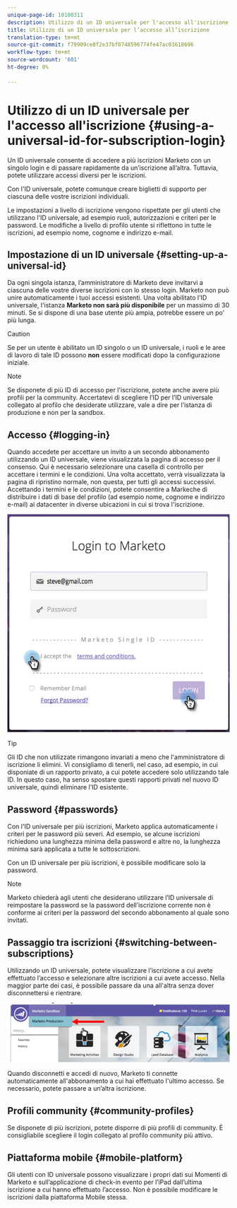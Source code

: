 ```yaml
---
unique-page-id: 10100311
description: Utilizzo di un ID universale per l'accesso all'iscrizione - Documenti Marketo - Documentazione prodotto
title: Utilizzo di un ID universale per l’accesso all’iscrizione
translation-type: tm+mt
source-git-commit: f79909ce8f2e37bf0748596774fe47ac03618696
workflow-type: tm+mt
source-wordcount: '601'
ht-degree: 0%

---
```



# Utilizzo di un ID universale per l&#39;accesso all&#39;iscrizione {#using-a-universal-id-for-subscription-login}

Un ID universale consente di accedere a più iscrizioni Marketo con un singolo login e di passare rapidamente da un’iscrizione all’altra. Tuttavia, potete utilizzare accessi diversi per le iscrizioni.

Con l&#39;ID universale, potete comunque creare biglietti di supporto per ciascuna delle vostre iscrizioni individuali.

Le impostazioni a livello di iscrizione vengono rispettate per gli utenti che utilizzano l&#39;ID universale, ad esempio ruoli, autorizzazioni e criteri per le password. Le modifiche a livello di profilo utente si riflettono in tutte le iscrizioni, ad esempio nome, cognome e indirizzo e-mail.

## Impostazione di un ID universale {#setting-up-a-universal-id}

Da ogni singola istanza, l’amministratore di Marketo deve invitarvi a ciascuna delle vostre diverse iscrizioni con lo stesso login. Marketo non può unire automaticamente i tuoi accessi esistenti. Una volta abilitato l&#39;ID universale, l&#39;istanza **Marketo non sarà più disponibile** per un massimo di 30 minuti. Se si dispone di una base utente più ampia, potrebbe essere un po&#39; più lunga.

>[!CAUTION]
>
>Se per un utente è abilitato un ID singolo o un ID universale, i ruoli e le aree di lavoro di tale ID possono **non** essere modificati dopo la configurazione iniziale.

>[!NOTE]
>
>Se disponete di più ID di accesso per l&#39;iscrizione, potete anche avere più profili per la community. Accertatevi di scegliere l’ID per l’ID universale collegato al profilo che desiderate utilizzare, vale a dire per l’istanza di produzione e non per la sandbox.

## Accesso {#logging-in}

Quando accedete per accettare un invito a un secondo abbonamento utilizzando un ID universale, viene visualizzata la pagina di accesso per il consenso. Qui è necessario selezionare una casella di controllo per accettare i termini e le condizioni. Una volta accettato, verrà visualizzata la pagina di ripristino normale, non questa, per tutti gli accessi successivi. Accettando i termini e le condizioni, potete consentire a Markeche di distribuire i dati di base del profilo (ad esempio nome, cognome e indirizzo e-mail) ai datacenter in diverse ubicazioni in cui si trova l&#39;iscrizione.

![](assets/new-login-reduced-hands-name.png)

>[!TIP]
>
>Gli ID che non utilizzate rimangono invariati a meno che l&#39;amministratore di iscrizione li elimini. Vi consigliamo di tenerli, nel caso, ad esempio, in cui disponiate di un rapporto privato, a cui potete accedere solo utilizzando tale ID. In questo caso, ha senso spostare questi rapporti privati nel nuovo ID universale, quindi eliminare l&#39;ID esistente.

## Password {#passwords}

Con l&#39;ID universale per più iscrizioni, Marketo applica automaticamente i criteri per le password più severi. Ad esempio, se alcune iscrizioni richiedono una lunghezza minima della password e altre no, la lunghezza minima sarà applicata a tutte le sottoscrizioni.

Con un ID universale per più iscrizioni, è possibile modificare solo la password.

>[!NOTE]
>
>Marketo chiederà agli utenti che desiderano utilizzare l’ID universale di reimpostare la password se la password dell’iscrizione corrente non è conforme ai criteri per la password del secondo abbonamento al quale sono invitati.

## Passaggio tra iscrizioni {#switching-between-subscriptions}

Utilizzando un ID universale, potete visualizzare l’iscrizione a cui avete effettuato l’accesso e selezionare altre iscrizioni a cui avete accesso. Nella maggior parte dei casi, è possibile passare da una all&#39;altra senza dover disconnettersi e rientrare.

![](assets/image2016-11-3-15-3a10-3a16.png)

Quando disconnetti e accedi di nuovo, Marketo ti connette automaticamente all&#39;abbonamento a cui hai effettuato l&#39;ultimo accesso. Se necessario, potete passare a un’altra iscrizione.

## Profili community {#community-profiles}

Se disponete di più iscrizioni, potete disporre di più profili di community. È consigliabile scegliere il login collegato al profilo community più attivo.

## Piattaforma mobile {#mobile-platform}

Gli utenti con ID universale possono visualizzare i propri dati sui Momenti di Marketo e sull’applicazione di check-in evento per l’iPad dall’ultima iscrizione a cui hanno effettuato l’accesso. Non è possibile modificare le iscrizioni dalla piattaforma Mobile stessa.
